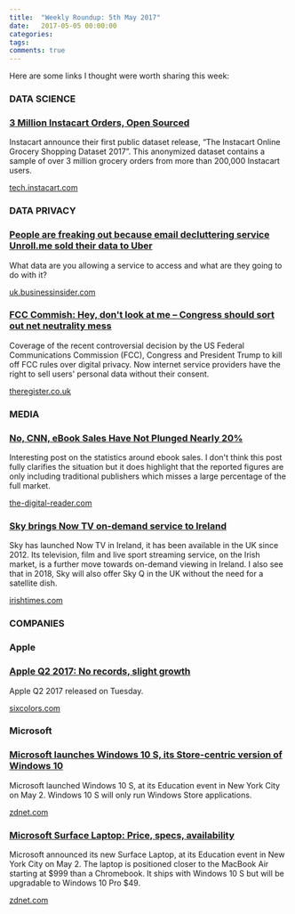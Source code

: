 ```yaml
---
title:  "Weekly Roundup: 5th May 2017"
date:   2017-05-05 00:00:00
categories:
tags:
comments: true
---
```


Here are some links I thought were worth sharing this week:

<h3 class="category">DATA SCIENCE</h3>

<div class="item">
	<h3 class="item-header">
		<a href="https://tech.instacart.com/3-million-instacart-orders-open-sourced-d40d29ead6f2">3 Million Instacart Orders, Open Sourced</a>
	</h3>
	<p>
		Instacart announce their first public dataset release, “The Instacart Online Grocery Shopping Dataset 2017”. This anonymized dataset contains a sample of over 3 million grocery orders from more than 200,000 Instacart users.
	</p>
	<span class="item-footer">
		<a href="https://tech.instacart.com/3-million-instacart-orders-open-sourced-d40d29ead6f2">tech.instacart.com</a>
	</span>
</div>

<h3 class="category">DATA PRIVACY</h3>

<div class="item">
	<h3 class="item-header">
		<a href="http://uk.businessinsider.com/people-are-freaked-out-that-unrollme-sold-email-data-to-uber-2017-4">People are freaking out because email decluttering service Unroll.me sold their data to Uber</a>
	</h3>
	<p>
		What data are you allowing a service to access and what are they going to do with it?
	</p>
	<span class="item-footer">
		<a href="http://uk.businessinsider.com/people-are-freaked-out-that-unrollme-sold-email-data-to-uber-2017-4">uk.businessinsider.com</a>
	</span>
</div>

<div class="item">
	<h3 class="item-header">
		<a href="https://www.theregister.co.uk/2017/04/05/fcc_commissioner_wants_congress_to_resolve_net_neutrality">FCC Commish: Hey, don't look at me – Congress should sort out net neutrality mess</a>
	</h3>
	<p>
		Coverage of the recent controversial decision by the US Federal Communications Commission (FCC), Congress and President Trump to kill off FCC rules over digital privacy. Now internet service providers have the right to sell users' personal data without their consent.
	</p>
	<span class="item-footer">
		<a href="https://www.theregister.co.uk/2017/04/05/fcc_commissioner_wants_congress_to_resolve_net_neutrality">theregister.co.uk</a>
	</span>
</div>

<h3 class="category">MEDIA</h3>

<div class="item">
	<h3 class="item-header">
		<a href="http://the-digital-reader.com/2017/05/01/no-cnn-ebook-sales-not-plunged-nearly-20/">No, CNN, eBook Sales Have Not Plunged Nearly 20%</a>
	</h3>
	<p>
		Interesting post on the statistics around ebook sales. I don't think this post fully clarifies the situation but it does highlight that the reported figures are only including  traditional publishers which misses a large percentage of the full market.
	</p>
	<span class="item-footer">
		<a href="http://the-digital-reader.com/2017/05/01/no-cnn-ebook-sales-not-plunged-nearly-20/">the-digital-reader.com</a>
	</span>
</div>

<div class="item">
	<h3 class="item-header">
		<a href="http://www.irishtimes.com/business/media-and-marketing/sky-brings-now-tv-on-demand-service-to-ireland-1.3061851">Sky brings Now TV on-demand service to Ireland</a>
	</h3>
	<p>
		Sky has launched Now TV in Ireland, it has been available in the UK since 2012. Its television, film and live sport streaming service, on the Irish market, is a further move towards on-demand viewing in Ireland. I also see that in 2018, Sky will also offer Sky Q in the UK without the need for a satellite dish.
	</p>
	<span class="item-footer">
		<a href="http://www.irishtimes.com/business/media-and-marketing/sky-brings-now-tv-on-demand-service-to-ireland-1.3061851">irishtimes.com</a>
	</span>
</div>

<h3 class="category">COMPANIES</h3>

<h3>Apple</h3>

<div class="item">
	<h3 class="item-header">
		<a href="https://sixcolors.com/post/2017/05/apple-q2-2017-financial-results/">Apple Q2 2017: No records, slight growth</a>
	</h3>
	<p>
		Apple Q2 2017 released on Tuesday.
	</p>
	<span class="item-footer">
		<a href="https://sixcolors.com/post/2017/05/apple-q2-2017-financial-results/">sixcolors.com</a>
	</span>
</div>

<h3>Microsoft</h3>

<div class="item">
	<h3 class="item-header">
		<a href="http://www.zdnet.com/article/microsoft-launches-windows-10-s-its-store-centric-version-of-windows-10/">Microsoft launches Windows 10 S, its Store-centric version of Windows 10</a>
	</h3>
	<p>
		Microsoft launched Windows 10 S, at its Education event in New York City on May 2. Windows 10 S will only run Windows Store applications.
	</p>
	<span class="item-footer">
		<a href="http://www.zdnet.com/article/microsoft-launches-windows-10-s-its-store-centric-version-of-windows-10//">zdnet.com</a>
	</span>
</div>

<div class="item">
	<h3 class="item-header">
		<a href="http://www.zdnet.com/article/microsoft-surface-laptop-price-specs-availability/">Microsoft Surface Laptop: Price, specs, availability</a>
	</h3>
	<p>
		Microsoft announced its new Surface Laptop, at its Education event in New York City on May 2. The laptop is positioned closer to the MacBook Air starting at $999 than a Chromebook. It ships with Windows 10 S but will be upgradable to Windows 10 Pro $49.
	</p>
	<span class="item-footer">
		<a href="http://www.zdnet.com/article/microsoft-surface-laptop-price-specs-availability/">zdnet.com</a>
	</span>
</div>
